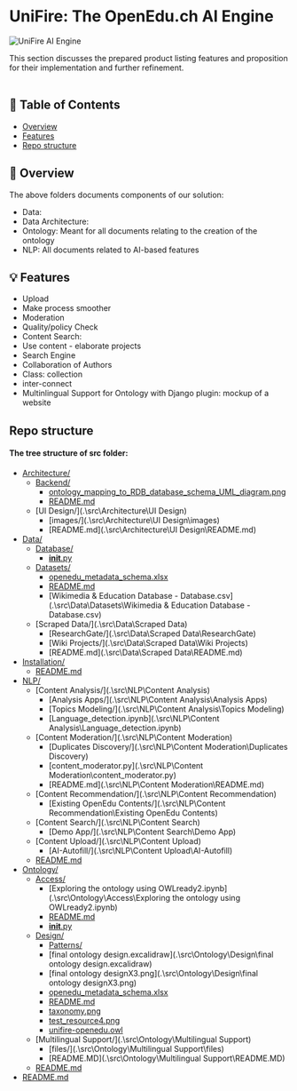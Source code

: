 # UniFire: The OpenEdu.ch AI Engine

![UniFire AI Engine](https://user-images.githubusercontent.com/58151963/202822360-a5fa0bdd-01fe-4d4c-a583-04c9e1565977.PNG)


This section discusses the prepared product listing features and proposition for their implementation and further refinement.  
  <br> 
</p>

## 📝 Table of Contents
- [Overview](#overview)
- [Features](#features)
- [Repo structure](#repostructure)

## 🧐 Overview <a name = "overview"></a>
The above folders documents components of our solution: 
- Data:
- Data Architecture: 
- Ontology: Meant for all documents relating to the creation of the ontology
- NLP: All documents related to AI-based features


## 💡 Features <a name = "features"></a>
- Upload
- Make process smoother
- Moderation
- Quality/policy Check
- Content Search:
- Use content - elaborate projects
- Search Engine
- Collaboration of Authors
- Class: collection
- inter-connect
- Multinlingual Support for Ontology with Django plugin: mockup of a website


## Repo structure <a name="repostructure"></a>

#### The tree structure of src folder: 


* [Architecture/](.\src\Architecture)
  * [Backend/](.\src\Architecture\Backend)
    * [ontology_mapping_to_RDB_database_schema_UML_diagram.png](.\src\Architecture\Backend\ontology_mapping_to_RDB_database_schema_UML_diagram.png)
    * [README.md](.\src\Architecture\Backend\README.md)
  * [UI Design/](.\src\Architecture\UI Design)
    * [images/](.\src\Architecture\UI Design\images)
    * [README.md](.\src\Architecture\UI Design\README.md)
* [Data/](.\src\Data)
  * [Database/](.\src\Data\Database)
    * [__init__.py](.\src\Data\Database\__init__.py)
  * [Datasets/](.\src\Data\Datasets)
    * [openedu_metadata_schema.xlsx](.\src\Data\Datasets\openedu_metadata_schema.xlsx)
    * [README.md](.\src\Data\Datasets\README.md)
    * [Wikimedia & Education Database - Database.csv](.\src\Data\Datasets\Wikimedia & Education Database - Database.csv)
  * [Scraped Data/](.\src\Data\Scraped Data)
    * [ResearchGate/](.\src\Data\Scraped Data\ResearchGate)
    * [Wiki Projects/](.\src\Data\Scraped Data\Wiki Projects)
    * [README.md](.\src\Data\Scraped Data\README.md)
* [Installation/](.\src\Installation)
  * [README.md](.\src\Installation\README.md)
* [NLP/](.\src\NLP)
  * [Content Analysis/](.\src\NLP\Content Analysis)
    * [Analysis Apps/](.\src\NLP\Content Analysis\Analysis Apps)
    * [Topics Modeling/](.\src\NLP\Content Analysis\Topics Modeling)
    * [Language_detection.ipynb](.\src\NLP\Content Analysis\Language_detection.ipynb)
  * [Content Moderation/](.\src\NLP\Content Moderation)
    * [Duplicates Discovery/](.\src\NLP\Content Moderation\Duplicates Discovery)
    * [content_moderator.py](.\src\NLP\Content Moderation\content_moderator.py)
    * [README.md](.\src\NLP\Content Moderation\README.md)
  * [Content Recommendation/](.\src\NLP\Content Recommendation)
    * [Existing OpenEdu Contents/](.\src\NLP\Content Recommendation\Existing OpenEdu Contents)
  * [Content Search/](.\src\NLP\Content Search)
    * [Demo App/](.\src\NLP\Content Search\Demo App)
  * [Content Upload/](.\src\NLP\Content Upload)
    * [AI-Autofill/](.\src\NLP\Content Upload\AI-Autofill)
  * [README.md](.\src\NLP\README.md)
* [Ontology/](.\src\Ontology)
  * [Access/](.\src\Ontology\Access)
    * [Exploring the ontology using OWLready2.ipynb](.\src\Ontology\Access\Exploring the ontology using OWLready2.ipynb)
    * [README.md](.\src\Ontology\Access\README.md)
    * [__init__.py](.\src\Ontology\Access\__init__.py)
  * [Design/](.\src\Ontology\Design)
    * [Patterns/](.\src\Ontology\Design\Patterns)
    * [final ontology design.excalidraw](.\src\Ontology\Design\final ontology design.excalidraw)
    * [final ontology designX3.png](.\src\Ontology\Design\final ontology designX3.png)
    * [openedu_metadata_schema.xlsx](.\src\Ontology\Design\openedu_metadata_schema.xlsx)
    * [README.md](.\src\Ontology\Design\README.md)
    * [taxonomy.png](.\src\Ontology\Design\taxonomy.png)
    * [test_resource4.png](.\src\Ontology\Design\test_resource4.png)
    * [unifire-openedu.owl](.\src\Ontology\Design\unifire-openedu.owl)
  * [Multilingual Support/](.\src\Ontology\Multilingual Support)
    * [files/](.\src\Ontology\Multilingual Support\files)
    * [README.MD](.\src\Ontology\Multilingual Support\README.MD)
  * [README.md](.\src\Ontology\README.md)
* [README.md](.\src\README.md)
